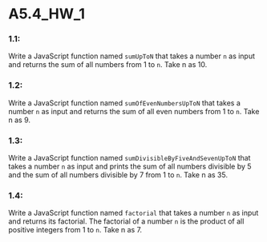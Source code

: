 # A5.4_HW_1

### 1.1:

Write a JavaScript function named `sumUpToN` that takes a number `n` as input and returns the sum of all numbers from 1 to `n`. Take n as 10.

### 1.2:

Write a JavaScript function named `sumOfEvenNumbersUpToN` that takes a number `n` as input and returns the sum of all even numbers from 1 to `n`. Take n as 9.

### 1.3:

Write a JavaScript function named `sumDivisibleByFiveAndSevenUpToN` that takes a number `n` as input and prints the sum of all numbers divisible by 5 and the sum of all numbers divisible by 7 from 1 to `n`. Take n as 35.

### 1.4:

Write a JavaScript function named `factorial` that takes a number `n` as input and returns its factorial. The factorial of a number `n` is the product of all positive integers from 1 to `n`. Take n as 7.